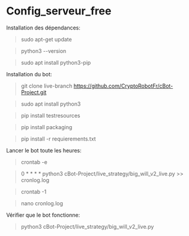 # Config_serveur_free

Installation des dépendances:
>sudo apt-get update  

>python3 --version  

>sudo apt install python3-pip 

Installation du bot:
>git clone live-branch https://github.com/CryptoRobotFr/cBot-Project.git  

>sudo apt install python3  

>pip install testresources  

>pip install packaging  

>pip install -r requierements.txt  

Lancer le bot toute les heures:
>crontab -e  

>0 * * * * python3 cBot-Project/live_strategy/big_will_v2_live.py >> cronlog.log  

>crontab -1  

>nano cronlog.log  

Vérifier que le bot fonctionne:
>python3 cBot-Project/live_strategy/big_will_v2_live.py  

